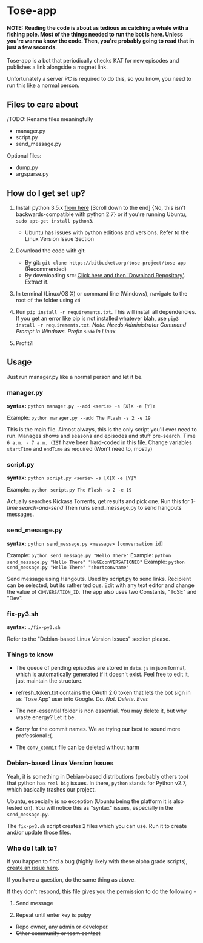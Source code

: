 # Tose-app

#### NOTE: Reading the code is about as tedious as catching a whale with a fishing pole. Most of the things needed to run the bot is here. Unless you're wanna know the code. Then, you're probably going to read that in just a few seconds.



Tose-app is a bot that periodically checks KAT for new episodes and publishes a link alongside a magnet link.

Unfortunately a server PC is required to do this, so you know, you need to run this like a normal person.


## Files to care about

/TODO: Rename files meaningfully

* manager.py
* script.py
* send_message.py

Optional files:

* dump.py
* argsparse.py


## How do I get set up?

1. Install python 3.5.x [from here](https://www.python.org/downloads/release/python-351/) [Scroll down to the end] {No, this isn't backwards-compatible with python 2.7} or if you're running Ubuntu, `sudo apt-get install python3`.
    * Ubuntu has issues with python editions and versions. Refer to the Linux Version Issue Section
2. Download the code with git:
    * By git:
`git clone https://bitbucket.org/tose-project/tose-app` (Recommended)
    * By downloading src: [Click here and then 'Download Repository'](https://bitbucket.org/tose-project/tose-app/downloads). Extract it.

3. In terminal (Linux/OS X) or command line (Windows), navigate to the root of the folder using `cd` 

4. Run `pip install -r requirements.txt`. This will install all dependencies. If you get an error like pip is not installed whatever blah, use `pip3 install -r requirements.txt`. _Note: Needs Administrator Command Prompt in Windows. Prefix `sudo` in Linux._

5. Profit?!


## Usage

Just run manager.py like a normal person and let it be.

### manager.py
**syntax:** `python manager.py --add <serie> -s [X]X -e [Y]Y`

Example: `python manager.py --add The Flash -s 2 -e 19`

This is the main file. Almost always, this is the only script you'll ever need to run. Manages shows and seasons and episodes and stuff pre-search. Time `6 a.m. - 7 a.m. (IST` have been hard-coded in this file. Change variables `startTime` and `endTime` as required (Won't need to, mostly)


### script.py
**syntax:** `python script.py <serie> -s [X]X -e [Y]Y`

Example: `python script.py The Flash -s 2 -e 19`

Actually searches Kickass Torrents, get results and pick one. Run this for _1-time search-and-send_ Then runs send_message.py to send hangouts messages.

### send_message.py
**syntax:** `python send_message.py <message> [conversation id]`

Example: `python send_message.py "Hello There"`
Example: `python send_message.py "Hello There" "HuGEconVERSATIONID"`
Example: `python send_message.py "Hello There" "shortconvname"`

Send message using Hangouts. Used by script.py to send links. Recipient can be selected, but its rather tedious. Edit with any text editor and change the value of `CONVERSATION_ID`. The app also uses two Constants, "ToSE" and "Dev".

### fix-py3.sh
**syntax:** `./fix-py3.sh`

Refer to the "Debian-based Linux Version Issues" section please.


### Things to know

* The queue of pending episodes are stored in `data.js` in json format, which is automatically generated if it doesn't exist. Feel free to edit it, just maintain the structure.

* refresh_token.txt contains the OAuth 2.0 token that lets the bot sign in as 'Tose App' user into Google. _Do. Not. Delete. Ever._

* The non-essential folder is non essential. You may delete it, but why waste energy? Let it be.

* Sorry for the commit names. We ae trying our best to sound more professional :(.

* The `conv_commit` file can be deleted without harm

### Debian-based Linux Version Issues

Yeah, it is something in Debian-based distributions (probably others too) that python has `real big` issues. In there, `python` stands for Python v2.7, which basically trashes our project.

Ubuntu, especially is no exception (Ubuntu being the platform it is also tested on). You will notice this as "syntax" issues, especially in the `send_message.py`.

The `fix-py3.sh` script creates 2 files which you can use. Run it to create and/or update those files.


### Who do I talk to? ###

If you happen to find a bug (highly likely with these alpha grade scripts), [create an issue here](https://bitbucket.org/tose-project/tose-app/issues).

If you have a question, do the same thing as above.

If they don't respond, this file gives you the permission to do the following - 

1. Send message

2. Repeat until enter key is pulpy

* Repo owner, any admin or developer.
* ~~Other community or team contact~~